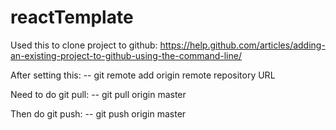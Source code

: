 # reactTemplate

Used this to clone project to github:
https://help.github.com/articles/adding-an-existing-project-to-github-using-the-command-line/

After setting this:
-- git remote add origin remote repository URL

Need to do git pull:
-- git pull origin master

Then do git push:
-- git push origin master

